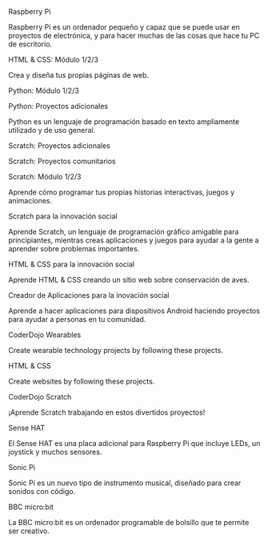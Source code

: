 Raspberry Pi

Raspberry Pi es un ordenador pequeño y capaz que se puede usar en proyectos de electrónica, y para hacer muchas de las cosas que hace tu PC de escritorio.

HTML & CSS: Módulo 1/2/3

Crea y diseña tus propias páginas de web.

Python: Módulo 1/2/3

Python: Proyectos adicionales

Python es un lenguaje de programación basado en texto ampliamente utilizado y de uso general.

Scratch: Proyectos adicionales

Scratch: Proyectos comunitarios

Scratch: Módulo 1/2/3

Aprende cómo programar tus propias historias interactivas, juegos y animaciones.

Scratch para la innovación social

Aprende Scratch, un lenguaje de programación gráfico amigable para principiantes, mientras creas aplicaciones y juegos para ayudar a la gente a aprender sobre problemas importantes.

HTML & CSS para la innovación social

Aprende HTML & CSS creando un sitio web sobre conservación de aves.

Creador de Aplicaciones para la inovación social

Aprende a hacer aplicaciones para dispositivos Android haciendo proyectos para ayudar a personas en tu comunidad.

CoderDojo Wearables

Create wearable technology projects by following these projects.

HTML & CSS

Create websites by following these projects.

CoderDojo Scratch

¡Aprende Scratch trabajando en estos divertidos proyectos!

Sense HAT

El Sense HAT es una placa adicional para Raspberry Pi que incluye LEDs, un joystick y muchos sensores.

Sonic Pi

Sonic Pi es un nuevo tipo de instrumento musical, diseñado para crear sonidos con código.

BBC micro:bit

La BBC micro:bit es un ordenador programable de bolsillo que te permite ser creativo.